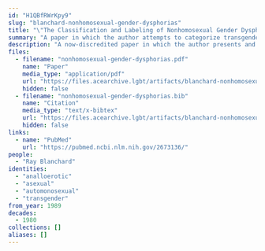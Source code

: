 ```yaml
---
id: "H1QBfRWrKpy9"
slug: "blanchard-nonhomosexual-gender-dysphorias"
title: "\"The Classification and Labeling of Nonhomosexual Gender Dysphorias\""
summary: "A paper in which the author attempts to categorize transgender people by their sexual orientation, including asexuals"
description: "A now-discredited paper in which the author presents and unsubstantiated typology of transgender people categorizing them by their sexual orientation. This typology includes \"analloerotics,\" who can be subclassified as \"automonosexual\" or \"asexual.\" (CW: transphobia, misgendering, pathologizing trans people, perpetuating stereotypes of trans people)"
files:
  - filename: "nonhomosexual-gender-dysphorias.pdf"
    name: "Paper"
    media_type: "application/pdf"
    url: "https://files.acearchive.lgbt/artifacts/blanchard-nonhomosexual-gender-dysphorias/nonhomosexual-gender-dysphorias.pdf"
    hidden: false
  - filename: "nonhomosexual-gender-dysphorias.bib"
    name: "Citation"
    media_type: "text/x-bibtex"
    url: "https://files.acearchive.lgbt/artifacts/blanchard-nonhomosexual-gender-dysphorias/nonhomosexual-gender-dysphorias.bib"
    hidden: false
links:
  - name: "PubMed"
    url: "https://pubmed.ncbi.nlm.nih.gov/2673136/"
people:
  - "Ray Blanchard"
identities:
  - "analloerotic"
  - "asexual"
  - "automonosexual"
  - "transgender"
from_year: 1989
decades:
  - 1980
collections: []
aliases: []
---
```

